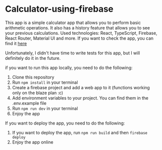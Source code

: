 # Calculator-using-firebase

This app is a simple calculator app that allows you to perform basic arithmetic operations. It also has a history feature that allows you to see your previous calculations. Used technologies: React, TypeScript, Firebase, React Router, Material UI and more. If you want to check the app, you can find it [here](https://hr-me-calculator.web.app)

Unfortunately, I didn't have time to write tests for this app, but I will definitely do it in the future.

if you want to run this app locally, you need to do the following:

1. Clone this repository
2. Run `npm install` in your terminal
3. Create a firebase project and add a web app to it (functions working only on the blaze plan :c)
4. Add environment variables to your project. You can find them in the .env.example file
5. Run `npm run dev` in your terminal
6. Enjoy the app

If you want to deploy the app, you need to do the following:

1. If you want to deploy the app, run `npm run build` and then `firebase deploy`
2. Enjoy the app online
